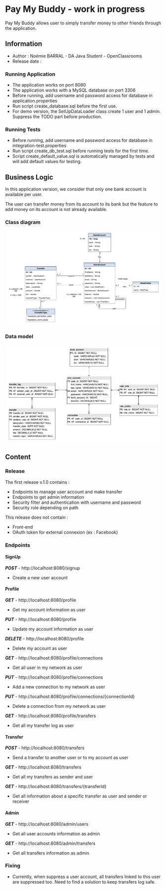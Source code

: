 # Pay My Buddy - work in progress
Pay My Buddy allows user to simply transfer money to other friends through the application.

## Information
* Author : Noémie BARRAL - DA Java Student - OpenClassrooms
* Release date :

### Running Application
* The application works on port 8080
* The application works with a MySQL database on port 3306
* Before running, add username and password access for database in application.properties
* Run script create_database.sql before the first use.
* For demo version, the SetUpDataLoader class create 1 user and 1 admin. Suppress the TODO part before production.

### Running Tests
* Before running, add username and password access for database in integration-test.properties
* Run script create_db_test.sql before running tests for the first time.
* Script create_default_value.sql is automatically managed by tests and will add default values for testing.

## Business Logic
In this application version, we consider that only one bank account is available per user.

The user can transfer money from its account to its bank but the feature to add money on its account is not already available.

### Class diagram
![UML](src/main/resources/static/Buddy_UML.png)

### Data model
![MPD](src/main/resources/static/Buddy_MPD.png)

## Content

### Release ###

The first release v.1.0 contains :
* Endpoints to manage user account and make transfer
* Endpoints to get admin information
* Security filter and authentication with username and password
* Security role depending on path

This release does not contain :
* Front-end
* OAuth token for external connexion (ex : Facebook)

### Endpoints

#### SignUp

***POST*** - http://localhost:8080/signup

* Create a new user account

#### Profile

***GET*** - http://localhost:8080/profile

* Get my account information as user

***PUT*** - http://localhost:8080/profile

* Update my account information as user

***DELETE*** - http://localhost:8080/profile

* Delete my account as user

***GET*** - http://localhost:8080/profile/connections

* Get all user in my network as user

***PUT*** - http://localhost:8080/profile/connections

* Add a new connection to my network as user

***PUT*** - http://localhost:8080/profile/connections/{connectionId}

* Delete a connection from my network as user

***GET*** - http://localhost:8080/profile/transfers

* Get all my transfer log as user

#### Transfer

***POST*** - http://localhost:8080/transfers

* Send a transfer to another user or to my account as user

***GET*** - http://localhost:8080/transfers

* Get all my transfers as sender and user

***GET*** - http://localhost:8080/transfers/{transferId}

* Get all information about a specific transfer as user and sender or receiver

#### Admin

***GET*** - http://localhost:8080/admin/users

* Get all user accounts information as admin

***GET*** - http://localhost:8080/admin/transfers

* Get all transfers information as admin

### Fixing

* Currently, when suppress a user account, all transfers linked to this user are suppressed too. Need to find a solution to keep transfers log safe.